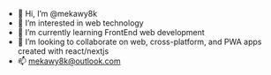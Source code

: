- 👋 Hi, I’m @mekawy8k
- 👀 I’m interested in web technology
- 🌱 I’m currently learning FrontEnd web development
- 💞️ I’m looking to collaborate on web, cross-platform, and PWA apps created with react/nextjs
- 📫 mekawy8k@outlook.com
